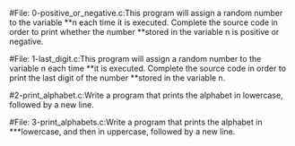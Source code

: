#File: 0-positive_or_negative.c:This program will assign a random number to the variable
**n each time it is executed. Complete the source code in order to print whether the number
**stored in the variable n is positive or negative.

#File: 1-last_digit.c:This program will assign a random number to the variable n each time
**it is executed. Complete the source code in order to print the last digit of the number
**stored in the variable n.

#2-print_alphabet.c:Write a program that prints the alphabet in lowercase, followed by a new line.

#File: 3-print_alphabets.c:Write a program that prints the alphabet in
***lowercase, and then in uppercase, followed by a new line.
